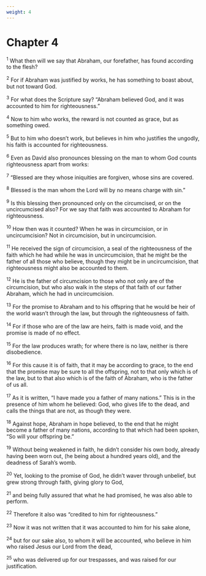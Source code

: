 ```yaml
---
weight: 4
---
```


# Chapter 4

<sup>1</sup> What then will we say that Abraham, our forefather, has found according to the flesh? 

<sup>2</sup> For if Abraham was justified by works, he has something to boast about, but not toward God. 

<sup>3</sup> For what does the Scripture say? “Abraham believed God, and it was accounted to him for righteousness.” 

<sup>4</sup> Now to him who works, the reward is not counted as grace, but as something owed. 

<sup>5</sup> But to him who doesn’t work, but believes in him who justifies the ungodly, his faith is accounted for righteousness. 

<sup>6</sup> Even as David also pronounces blessing on the man to whom God counts righteousness apart from works: 

<sup>7</sup> “Blessed are they whose iniquities are forgiven, whose sins are covered. 

<sup>8</sup> Blessed is the man whom the Lord will by no means charge with sin.” 

<sup>9</sup> Is this blessing then pronounced only on the circumcised, or on the uncircumcised also? For we say that faith was accounted to Abraham for righteousness. 

<sup>10</sup> How then was it counted? When he was in circumcision, or in uncircumcision? Not in circumcision, but in uncircumcision. 

<sup>11</sup> He received the sign of circumcision, a seal of the righteousness of the faith which he had while he was in uncircumcision, that he might be the father of all those who believe, though they might be in uncircumcision, that righteousness might also be accounted to them. 

<sup>12</sup> He is the father of circumcision to those who not only are of the circumcision, but who also walk in the steps of that faith of our father Abraham, which he had in uncircumcision. 

<sup>13</sup> For the promise to Abraham and to his offspring that he would be heir of the world wasn’t through the law, but through the righteousness of faith. 

<sup>14</sup> For if those who are of the law are heirs, faith is made void, and the promise is made of no effect. 

<sup>15</sup> For the law produces wrath; for where there is no law, neither is there disobedience. 

<sup>16</sup> For this cause it is of faith, that it may be according to grace, to the end that the promise may be sure to all the offspring, not to that only which is of the law, but to that also which is of the faith of Abraham, who is the father of us all. 

<sup>17</sup> As it is written, “I have made you a father of many nations.” This is in the presence of him whom he believed: God, who gives life to the dead, and calls the things that are not, as though they were. 

<sup>18</sup> Against hope, Abraham in hope believed, to the end that he might become a father of many nations, according to that which had been spoken, “So will your offspring be.” 

<sup>19</sup> Without being weakened in faith, he didn’t consider his own body, already having been worn out, (he being about a hundred years old), and the deadness of Sarah’s womb. 

<sup>20</sup> Yet, looking to the promise of God, he didn’t waver through unbelief, but grew strong through faith, giving glory to God, 

<sup>21</sup> and being fully assured that what he had promised, he was also able to perform. 

<sup>22</sup> Therefore it also was “credited to him for righteousness.” 

<sup>23</sup> Now it was not written that it was accounted to him for his sake alone, 

<sup>24</sup> but for our sake also, to whom it will be accounted, who believe in him who raised Jesus our Lord from the dead, 

<sup>25</sup> who was delivered up for our trespasses, and was raised for our justification. 


